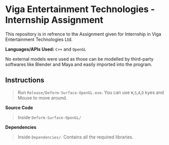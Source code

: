 # Viga Entertainment Technologies - Internship Assignment
This repository is in refrence to the Assignment given for Internship in Viga Entertainment Technologies Ltd.

**Languages/APIs Used:** `C++` and `OpenGL`

No external models were used as those can be modelled by third-party softwares like Blender and Maya and easily imported into the program.  

## Instructions

> Run `Release/Deform-Surface-OpenGL.exe`.
> You can use `W`,`S`,`A`,`D` kyes and Mouse to move around.

**Source Code**

> Inside `Deform-Surface-OpenGL/`

**Dependencies**

> Inside `Dependencies/`. Contains all the required libraries.
